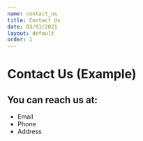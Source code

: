 ```yaml
---
name: contact_us
title: Contact Us
date: 03/01/2021
layout: default
order: 1
---
```


# Contact Us (Example)
## You can reach us at:

- Email
- Phone
- Address